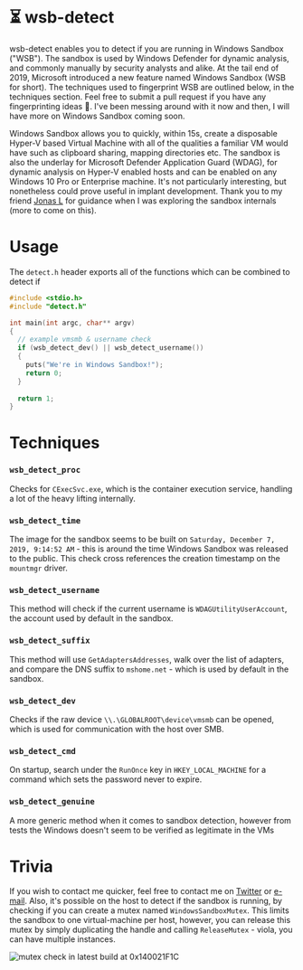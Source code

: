 # ⏳ wsb-detect
wsb-detect enables you to detect if you are running in Windows Sandbox ("WSB"). The sandbox is used by Windows Defender for dynamic analysis, and commonly manually by security analysts and alike. At the tail end of 2019, Microsoft introduced a new feature named Windows Sandbox (WSB for short). The techniques used to fingerprint WSB are outlined below, in the techniques section. Feel free to submit a pull request if you have any fingerprinting ideas 🎉. I've been messing around with it now and then, I will have more on Windows Sandbox coming soon.

Windows Sandbox allows you to quickly, within 15s, create a disposable Hyper-V based Virtual Machine with all of the qualities a familiar VM would have such as clipboard sharing, mapping directories etc. The sandbox is also the underlay for Microsoft Defender Application Guard (WDAG), for dynamic analysis on Hyper-V enabled hosts and can be enabled on any Windows 10 Pro or Enterprise machine. It's not particularly interesting, but nonetheless could prove useful in implant development. Thank you to my friend [Jonas L](https://twitter.com/jonasLyk) for guidance when I was exploring the sandbox internals (more to come on this).

# Usage
The `detect.h` header exports all of the functions which can be combined to detect if

```c
#include <stdio.h>
#include "detect.h"

int main(int argc, char** argv)
{
  // example vmsmb & username check
  if (wsb_detect_dev() || wsb_detect_username())
  {
    puts("We're in Windows Sandbox!");
    return 0;
  }
  
  return 1;
}
```

# Techniques
### `wsb_detect_proc`
Checks for `CExecSvc.exe`, which is the container execution service, handling a lot of the heavy lifting internally.

### `wsb_detect_time`
The image for the sandbox seems to be built on `Saturday, ‎December ‎7, ‎2019, ‏‎9:14:52 AM` - this is around the time Windows Sandbox was released to the public. This check cross references the creation timestamp on the `mountmgr` driver.

### `wsb_detect_username`
This method will check if the current username is `WDAGUtilityUserAccount`, the account used by default in the sandbox.

### `wsb_detect_suffix`
This method will use `GetAdaptersAddresses`, walk over the list of adapters, and compare the DNS suffix to `mshome.net` - which is used by default in the sandbox.

### `wsb_detect_dev`
Checks if the raw device `\\.\GLOBALROOT\device\vmsmb` can be opened, which is used for communication with the host over SMB.

### `wsb_detect_cmd`
On startup, search under the `RunOnce` key in `HKEY_LOCAL_MACHINE` for a command which sets the password never to expire.

### `wsb_detect_genuine`
A more generic method when it comes to sandbox detection, however from tests the Windows doesn't seem to be verified as legitimate in the VMs

# Trivia
If you wish to contact me quicker, feel free to contact me on [Twitter](https://twitter.com/LloydLabs) or [e-mail](mailto:me@syscall.party). Also, it's possible on the host to detect if the sandbox is running, by checking if you can create a mutex named  `WindowsSandboxMutex`. This limits the sandbox to one virtual-machine per host, however, you can release this mutex by simply duplicating the handle and calling `ReleaseMutex` - viola, you can have multiple instances.

![mutex check in latest build at 0x140021F1C](https://i.imgur.com/XWupOpm.png)
